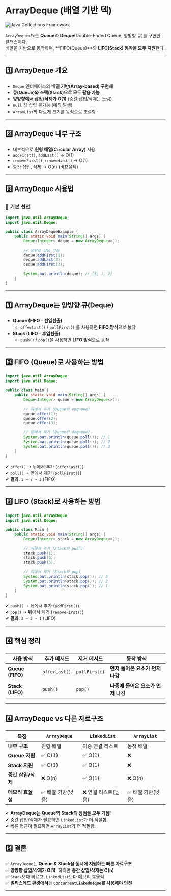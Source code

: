 # ArrayDeque<E> (배열 기반 덱)

![Java Collections Framework](https://camo.githubusercontent.com/e9e790e3b06de82cd73140fe794d59a4c2c8ba461830853b019fb60074f53f86/68747470733a2f2f626c6f672e6b616b616f63646e2e6e65742f646e2f6d6a5646412f6274715a426350437435652f6977746355614f634942455169435258497671456a4b2f696d672e6a7067)

`ArrayDeque<E>`는 **Queue**와 **Deque**(Double-Ended Queue, 양방향 큐)를 구현한 클래스이다.  
배열을 기반으로 동작하며, **FIFO(Queue)**와 **LIFO(Stack) 동작을 모두 지원**한다.

---

## **1️⃣ ArrayDeque 개요**
- `Deque` 인터페이스의 **배열 기반(Array-based) 구현체**
- **큐(Queue)와 스택(Stack)으로 모두 활용 가능**
- **양방향에서 삽입/삭제가 O(1)** (중간 삽입/삭제는 느림)
- `null` 값 삽입 불가능 (예외 발생)
- `ArrayList`와 다르게 크기를 동적으로 조절함

---

## **2️⃣ ArrayDeque 내부 구조**
- 내부적으로 **원형 배열(Circular Array)** 사용
- `addFirst()`, `addLast()` → O(1)
- `removeFirst()`, `removeLast()` → O(1)
- 중간 삽입, 삭제 → O(n) (비효율적)

---

## **3️⃣ ArrayDeque 사용법**
### **🔹 기본 선언**
```java
import java.util.ArrayDeque;
import java.util.Deque;

public class ArrayDequeExample {
    public static void main(String[] args) {
        Deque<Integer> deque = new ArrayDeque<>();

        // 앞뒤로 삽입 가능
        deque.addFirst(1);
        deque.addLast(2);
        deque.addFirst(3);

        System.out.println(deque); // [3, 1, 2]
    }
}
```

---

## **1️⃣ ArrayDeque는 양방향 큐(Deque)**
- **Queue (FIFO - 선입선출)**
    - `offerLast()` / `pollFirst()` 를 사용하면 **FIFO 방식**으로 동작
- **Stack (LIFO - 후입선출)**
    - `push()` / `pop()`을 사용하면 **LIFO 방식**으로 동작

---

## **2️⃣ FIFO (Queue)로 사용하는 방법**
```java
import java.util.ArrayDeque;
import java.util.Deque;

public class Main {
    public static void main(String[] args) {
        Deque<Integer> queue = new ArrayDeque<>();

        // 뒤에서 추가 (Queue의 enqueue)
        queue.offer(1);
        queue.offer(2);
        queue.offer(3);

        // 앞에서 제거 (Queue의 dequeue)
        System.out.println(queue.poll()); // 1
        System.out.println(queue.poll()); // 2
        System.out.println(queue.poll()); // 3
    }
}
```
✔ `offer()` ➝ 뒤에서 추가 (`offerLast()`)  
✔ `poll()` ➝ 앞에서 제거 (`pollFirst()`)  
✔ **결과**: `1 → 2 → 3` (FIFO)

---

## **3️⃣ LIFO (Stack)로 사용하는 방법**
```java
import java.util.ArrayDeque;
import java.util.Deque;

public class Main {
    public static void main(String[] args) {
        Deque<Integer> stack = new ArrayDeque<>();

        // 뒤에서 추가 (Stack의 push)
        stack.push(1);
        stack.push(2);
        stack.push(3);

        // 뒤에서 제거 (Stack의 pop)
        System.out.println(stack.pop()); // 3
        System.out.println(stack.pop()); // 2
        System.out.println(stack.pop()); // 1
    }
}
```
✔ `push()` ➝ 뒤에서 추가 (`addFirst()`)  
✔ `pop()` ➝ 뒤에서 제거 (`removeFirst()`)  
✔ **결과**: `3 → 2 → 1` (LIFO)

---

## **4️⃣ 핵심 정리**
| 사용 방식 | 추가 메서드 | 제거 메서드 | 동작 방식 |
|---|---|---|---|
| **Queue (FIFO)** | `offerLast()` | `pollFirst()` | **먼저 들어온 요소가 먼저 나감** |
| **Stack (LIFO)** | `push()` | `pop()` | **나중에 들어온 요소가 먼저 나감** |

---

## **4️⃣ ArrayDeque vs 다른 자료구조**
| 특징 | `ArrayDeque` | `LinkedList` | `ArrayList` |
|---|---|---|---|
| **내부 구조** | 원형 배열 | 이중 연결 리스트 | 동적 배열 |
| **Queue 지원** | ✅ O(1) | ✅ O(1) | ❌ |
| **Stack 지원** | ✅ O(1) | ✅ O(1) | ❌ |
| **중간 삽입/삭제** | ❌ O(n) | ✅ O(1) | ❌ O(n) |
| **메모리 효율성** | ✅ 배열 기반(낮음) | ❌ 연결 리스트(높음) | ✅ 배열 기반(낮음) |

✔ **ArrayDeque는 Queue와 Stack의 장점을 모두 가짐!**  
✔ 중간 삽입/삭제가 필요하면 `LinkedList`가 더 적절함.  
✔ 빠른 접근이 필요하면 `ArrayList`가 더 적절함.

---

## **5️⃣ 결론**
✅ `ArrayDeque`는 **Queue & Stack을 동시에 지원하는 빠른 자료구조**  
✅ **양방향 삽입/삭제가 O(1)**, 하지만 **중간 삽입/삭제는 O(n)**  
✅ `Stack`보다 빠르고, `LinkedList`보다 메모리 효율적  
✅ **멀티스레드 환경에서는 `ConcurrentLinkedDeque`를 사용해야 안전**

---
